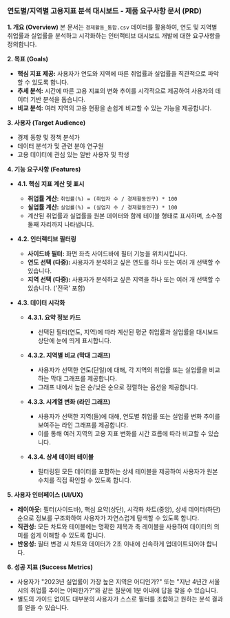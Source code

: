 ### **연도별/지역별 고용지표 분석 대시보드 - 제품 요구사항 문서 (PRD)**

**1. 개요 (Overview)**
본 문서는 `경제활동_통합.csv` 데이터를 활용하여, 연도 및 지역별 취업률과 실업률을 분석하고 시각화하는 인터랙티브 대시보드 개발에 대한 요구사항을 정의합니다.

**2. 목표 (Goals)**
*   **핵심 지표 제공:** 사용자가 연도와 지역에 따른 취업률과 실업률을 직관적으로 파악할 수 있도록 합니다.
*   **추세 분석:** 시간에 따른 고용 지표의 변화 추이를 시각적으로 제공하여 사용자의 데이터 기반 분석을 돕습니다.
*   **비교 분석:** 여러 지역의 고용 현황을 손쉽게 비교할 수 있는 기능을 제공합니다.

**3. 사용자 (Target Audience)**
*   경제 동향 및 정책 분석가
*   데이터 분석가 및 관련 분야 연구원
*   고용 데이터에 관심 있는 일반 사용자 및 학생

**4. 기능 요구사항 (Features)**

*   **4.1. 핵심 지표 계산 및 표시**
    *   **취업률 계산:** `취업률(%) = (취업자 수 / 경제활동인구) * 100`
    *   **실업률 계산:** `실업률(%) = (실업자 수 / 경제활동인구) * 100`
    *   계산된 취업률과 실업률을 원본 데이터와 함께 테이블 형태로 표시하며, 소수점 둘째 자리까지 나타냅니다.

*   **4.2. 인터랙티브 필터링**
    *   **사이드바 필터:** 화면 좌측 사이드바에 필터 기능을 위치시킵니다.
    *   **연도 선택 (다중):** 사용자가 분석하고 싶은 연도를 하나 또는 여러 개 선택할 수 있습니다.
    *   **지역 선택 (다중):** 사용자가 분석하고 싶은 지역을 하나 또는 여러 개 선택할 수 있습니다. ('전국' 포함)

*   **4.3. 데이터 시각화**

    *   **4.3.1. 요약 정보 카드**
        *   선택된 필터(연도, 지역)에 따라 계산된 평균 취업률과 실업률을 대시보드 상단에 눈에 띄게 표시합니다.

    *   **4.3.2. 지역별 비교 (막대 그래프)**
        *   사용자가 선택한 연도(단일)에 대해, 각 지역의 취업률 또는 실업률을 비교하는 막대 그래프를 제공합니다.
        *   그래프 내에서 높은 순/낮은 순으로 정렬하는 옵션을 제공합니다.

    *   **4.3.3. 시계열 변화 (라인 그래프)**
        *   사용자가 선택한 지역(들)에 대해, 연도별 취업률 또는 실업률 변화 추이를 보여주는 라인 그래프를 제공합니다.
        *   이를 통해 여러 지역의 고용 지표 변화를 시간 흐름에 따라 비교할 수 있습니다.

    *   **4.3.4. 상세 데이터 테이블**
        *   필터링된 모든 데이터를 포함하는 상세 테이블을 제공하여 사용자가 원본 수치를 직접 확인할 수 있도록 합니다.

**5. 사용자 인터페이스 (UI/UX)**
*   **레이아웃:** 필터(사이드바), 핵심 요약(상단), 시각화 차트(중앙), 상세 데이터(하단) 순으로 정보를 구조화하여 사용자가 자연스럽게 탐색할 수 있도록 합니다.
*   **직관성:** 모든 차트와 테이블에는 명확한 제목과 축 레이블을 사용하여 데이터의 의미를 쉽게 이해할 수 있도록 합니다.
*   **반응성:** 필터 변경 시 차트와 데이터가 2초 이내에 신속하게 업데이트되어야 합니다.

**6. 성공 지표 (Success Metrics)**
*   사용자가 "2023년 실업률이 가장 높은 지역은 어디인가?" 또는 "지난 4년간 서울시의 취업률 추이는 어떠한가?"와 같은 질문에 1분 이내에 답을 찾을 수 있습니다.
*   별도의 가이드 없이도 대부분의 사용자가 스스로 필터를 조합하고 원하는 분석 결과를 얻을 수 있습니다.

